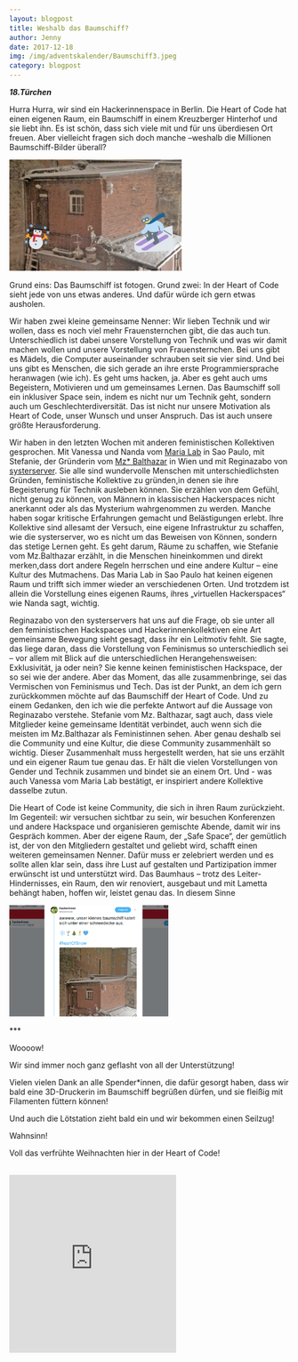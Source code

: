 ```yaml
---
layout: blogpost
title: Weshalb das Baumschiff?
author: Jenny
date: 2017-12-18
img: /img/adventskalender/Baumschiff3.jpeg
category: blogpost
---
```


***18.Türchen***


Hurra Hurra, wir sind ein Hackerinnenspace in Berlin. Die Heart of Code hat einen eigenen Raum, ein Baumschiff in einem Kreuzberger Hinterhof und sie liebt ihn. Es ist schön, dass sich viele mit und für uns überdiesen Ort freuen. Aber vielleicht fragen sich doch manche –weshalb die Millionen Baumschiff-Bilder überall?

<img src="/img/adventskalender/Baumschiff3.jpeg" height="200">

Grund eins: Das Baumschiff ist fotogen. Grund zwei: In der Heart of Code sieht jede von uns etwas anderes. Und dafür würde ich gern etwas ausholen.

Wir haben zwei kleine gemeinsame Nenner: Wir lieben Technik und wir wollen, dass es noch viel mehr Frauensternchen gibt, die das auch tun. Unterschiedlich ist dabei unsere Vorstellung von Technik und was wir damit machen wollen und unsere Vorstellung von Frauensternchen. Bei uns gibt es Mädels, die Computer auseinander schrauben seit sie vier sind. Und bei uns gibt es Menschen, die sich gerade an ihre erste Programmiersprache heranwagen (wie ich). Es geht ums hacken, ja. Aber es geht auch ums Begeistern, Motivieren und um gemeinsames Lernen. Das Baumschiff soll ein inklusiver Space sein, indem es nicht nur um Technik geht, sondern auch um Geschlechterdiversität. Das ist nicht nur unsere Motivation als Heart of Code, unser Wunsch und unser Anspruch. Das ist auch unsere größte Herausforderung.


Wir haben in den letzten Wochen mit anderen feministischen Kollektiven gesprochen. Mit Vanessa und Nanda vom  [Maria Lab](https://t.co/GZ5c8hhxgl) in Sao Paulo, mit Stefanie, der Gründerin vom [Mz* Balthazar](http://www.mzbaltazarslaboratory.org/) in Wien und mit Reginazabo von [systerserver](https://systerserver.net/). Sie alle sind wundervolle Menschen mit unterschiedlichsten Gründen, feministische Kollektive zu gründen,in denen sie ihre Begeisterung für Technik ausleben können. Sie erzählen von dem Gefühl, nicht genug zu können, von Männern in klassischen Hackerspaces nicht anerkannt oder als das Mysterium wahrgenommen zu werden. Manche haben sogar kritische Erfahrungen gemacht und Belästigungen erlebt. Ihre Kollektive sind allesamt der Versuch, eine eigene Infrastruktur zu schaffen, wie die systerserver, wo es nicht um das Beweisen von Können, sondern das stetige Lernen geht. Es geht darum, Räume zu schaffen, wie Stefanie vom Mz.Balthazar erzählt, in die Menschen hineinkommen und direkt merken,dass dort andere Regeln herrschen und eine andere Kultur – eine Kultur des Mutmachens. Das Maria Lab in Sao Paulo hat keinen eigenen Raum und trifft sich immer wieder an verschiedenen Orten. Und trotzdem ist allein die Vorstellung eines eigenen Raums, ihres „virtuellen Hackerspaces“ wie Nanda sagt, wichtig.
 
Reginazabo von den systerservers hat uns auf die Frage, ob sie unter all den feministischen Hackspaces und Hackerinnenkollektiven eine Art gemeinsame Bewegung sieht gesagt, dass ihr ein Leitmotiv fehlt. Sie sagte, das liege daran, dass die Vorstellung von Feminismus so unterschiedlich sei – vor allem mit Blick auf die unterschiedlichen Herangehensweisen: Exklusivität, ja oder nein? Sie kenne keinen feministischen Hackspace, der so sei wie der andere. Aber das Moment, das alle zusammenbringe, sei das Vermischen von Feminismus und Tech. Das ist der Punkt, an dem ich gern zurückkommen möchte auf das Baumschiff der Heart of Code. Und zu einem Gedanken, den ich wie die perfekte Antwort auf die Aussage von Reginazabo verstehe. Stefanie vom Mz. Balthazar, sagt auch, dass viele Mitglieder keine gemeinsame Identität verbindet, auch wenn sich die meisten im Mz.Balthazar als Feministinnen sehen. Aber genau deshalb sei die Community und eine Kultur, die diese Community zusammenhält so wichtig. Dieser Zusammenhalt muss hergestellt werden, hat sie uns erzählt und ein eigener Raum tue genau das. Er hält die vielen Vorstellungen von Gender und Technik zusammen und bindet sie an einem Ort. Und - was auch Vanessa vom Maria Lab bestätigt, er inspiriert andere Kollektive dasselbe zutun. 

Die Heart of Code ist keine Community, die sich in ihren Raum zurückzieht. Im Gegenteil: wir versuchen sichtbar zu sein, wir besuchen Konferenzen und andere Hackspace und organisieren gemischte Abende, damit wir ins Gespräch kommen. Aber der eigene Raum, der „Safe Space“, der gemütlich ist, der von den Mitgliedern gestaltet und geliebt wird, schafft einen weiteren gemeinsamen Nenner. Dafür muss er zelebriert werden und es sollte allen klar sein, dass ihre Lust auf gestalten  und Partizipation immer erwünscht ist und unterstützt wird. Das Baumhaus – trotz des Leiter-Hindernisses, ein Raum, den wir renoviert, ausgebaut und mit Lametta behängt haben, hoffen wir, leistet genau das. In diesem Sinne 

<img src="/img/adventskalender/Baumschiff4.png" height="200">


\*\*\*

Woooow!

Wir sind immer noch ganz geflasht von all der Unterstützung!

Vielen vielen Dank an alle Spender\*innen, die dafür gesorgt haben, dass wir bald eine 3D-Druckerin im Baumschiff begrüßen dürfen, und sie fleißig mit Filamenten füttern können!

Und auch die Lötstation zieht bald ein und wir bekommen einen Seilzug!

Wahnsinn!

Voll das verfrühte Weihnachten hier in der Heart of Code!

<br>
<iframe frameborder="0" marginheight="0" marginwidth="0" src="https://www.betterplace-widget.org/projects/58907?l=de" height="320">Informieren und spenden: <a href='https://www.betterplace.org/de/projects/58907-merry-drucking-adventskalender-der-heart-of-code-e-v' target='_blank'>„Merry Drucking - Adventskalender der Heart of Code e.V.“</a> auf betterplace.org öffnen.</iframe>
<br>
